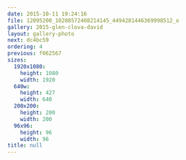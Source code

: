```yaml
---
date: 2015-10-11 19:24:16
file: 12095200_10208572408214145_4494281446369998512_o
gallery: 2015-glen-clova-david
layout: gallery-photo
next: dc4bc59
ordering: 4
previous: f062567
sizes:
  1920x1080:
    height: 1080
    width: 1920
  640w:
    height: 427
    width: 640
  200x200:
    height: 200
    width: 200
  96x96:
    height: 96
    width: 96
title: null
---
```

